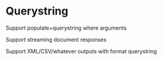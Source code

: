 # Querystring

Support populate+querystring where arguments

Support streaming document responses

Support XML/CSV/whatever outputs with format querystring
